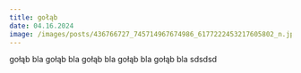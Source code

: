 ```yaml
---
title: gołąb
date: 04.16.2024
image: /images/posts/436766727_745714967674986_6177222453217605802_n.jpg
---
```

gołąb bla gołąb bla gołąb bla gołąb bla gołąb bla sdsdsd
